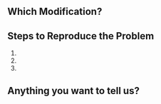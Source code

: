 ## Which Modification?

## Steps to Reproduce the Problem

  1.
  1.
  1.
  
## Anything you want to tell us?
